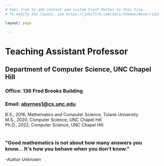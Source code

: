 ```yaml
---
# Feel free to add content and custom Front Matter to this file.
# To modify the layout, see https://jekyllrb.com/docs/themes/#overriding-theme-defaults

layout: page

---
```


# Teaching Assistant Professor
## Department of Computer Science, UNC Chapel Hill
### Office: 136 Fred Brooks Building
### Email: abyrnes1@cs.unc.edu

B.S., 2016, Mathematics and Computer Science, Tulane University<br/>
M.S., 2020, Computer Science, UNC Chapel Hill   <br/> 
Ph.D., 2022, Computer Science, UNC Chapel Hill   <br/>  <br/> 

<h3>"Good mathematics is not about how many answers you know… It's how you behave when you don't know."</h3>
    <i>-Author Unknown</i>